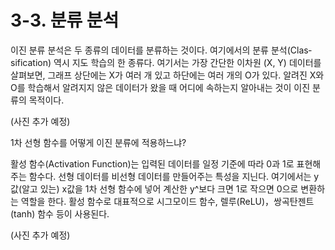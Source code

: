 # 3-3. 분류 분석

이진 분류 분석은 두 종류의 데이터를 분류하는 것이다. 여기에서의 분류 분석(Clas­sification) 역시 지도 학습의 한 종류다. 여기서는 가장 간단한 이차원 (X, Y) 데이터를 살펴보면, 그래프 상단에는 X가 여러 개 있고 하단에는 여러 개의 O가 있다. 알려진 X와 O를 학습해서 알려지지 않은 데이터가 왔을 때 어디에 속하는지 알아내는 것이 이진 분류의 목적이다.

(사진 추가 예정)

1차 선형 함수를 어떻게 이진 분류에 적용하느냐?

활성 함수(Activation Function)는 입력된 데이터를 일정 기준에 따라 0과 1로 표현해주는 함수다. 선형 데이터를 비선형 데이터를 만들어주는 특성을 지닌다. 여기에서는 y값(알고 있는) x값을 1차 선형 함수에 넣어 계산한 y^보다 크면 1로 작으면 0으로 변환하는 역할을 한다. 활성 함수로 대표적으로 시그모이드 함수, 렐루(ReLU)，쌍곡탄젠트(tanh) 함수 등이 사용된다. 

(사진 추가 예정)
